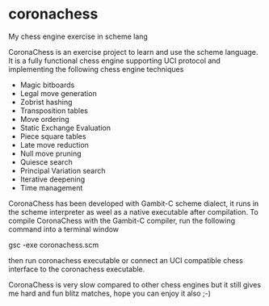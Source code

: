 # coronachess
My chess engine exercise in scheme lang

CoronaChess is an exercise project to learn and use the scheme language. It is a fully functional chess engine supporting UCI protocol and implementing the following chess engine techniques
* Magic bitboards
* Legal move generation
* Zobrist hashing
* Transposition tables
* Move ordering
* Static Exchange Evaluation
* Piece square tables
* Late move reduction
* Null move pruning
* Quiesce search
* Principal Variation search
* Iterative deepening
* Time management

CoronaChess has been developed with Gambit-C scheme dialect, it runs in the scheme interpreter as weel as a native executable after compilation.
To compile CoronaChess with the Gambit-C compiler, run the following command into a terminal window

gsc -exe coronachess.scm

then run coronachess executable or connect an UCI compatible chess interface to the coronachess executable.

CoronaChess is very slow compared to other chess engines but it still gives me hard and fun blitz matches, hope you can enjoy it also ;-)


